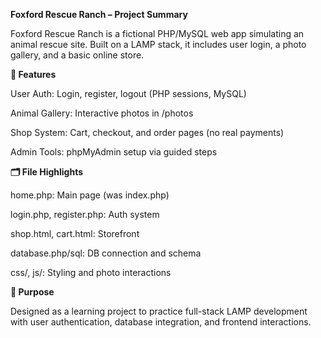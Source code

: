 **Foxford Rescue Ranch – Project Summary**

Foxford Rescue Ranch is a fictional PHP/MySQL web app simulating an animal rescue site. Built on a LAMP stack, it includes user login, a photo gallery, and a basic online store.

**🔧 Features**

User Auth: Login, register, logout (PHP sessions, MySQL)

Animal Gallery: Interactive photos in /photos

Shop System: Cart, checkout, and order pages (no real payments)

Admin Tools: phpMyAdmin setup via guided steps

**🗂️ File Highlights**

home.php: Main page (was index.php)

login.php, register.php: Auth system

shop.html, cart.html: Storefront

database.php/sql: DB connection and schema

css/, js/: Styling and photo interactions

**🧪 Purpose**

Designed as a learning project to practice full-stack LAMP development with user authentication, database integration, and frontend interactions.
